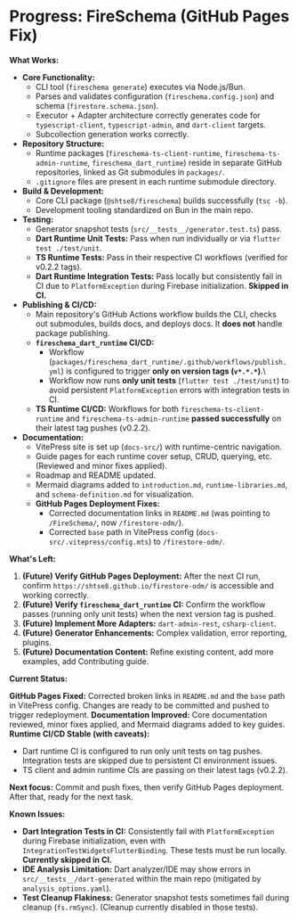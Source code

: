 <!-- Version: 1.1 | Last Updated: 2025-04-05 | Updated By: Cline -->
# Progress: FireSchema (GitHub Pages Fix)

**What Works:**

-   **Core Functionality:**
    -   CLI tool (`fireschema generate`) executes via Node.js/Bun.
    -   Parses and validates configuration (`fireschema.config.json`) and schema (`firestore.schema.json`).
    -   Executor + Adapter architecture correctly generates code for `typescript-client`, `typescript-admin`, and `dart-client` targets.
    -   Subcollection generation works correctly.
-   **Repository Structure:**
    -   Runtime packages (`fireschema-ts-client-runtime`, `fireschema-ts-admin-runtime`, `fireschema_dart_runtime`) reside in separate GitHub repositories, linked as Git submodules in `packages/`.
    -   `.gitignore` files are present in each runtime submodule directory.
-   **Build & Development:**
    -   Core CLI package (`@shtse8/fireschema`) builds successfully (`tsc -b`).
    -   Development tooling standardized on Bun in the main repo.
-   **Testing:**
    -   Generator snapshot tests (`src/__tests__/generator.test.ts`) pass.
    -   **Dart Runtime Unit Tests:** Pass when run individually or via `flutter test ./test/unit`.
    -   **TS Runtime Tests:** Pass in their respective CI workflows (verified for v0.2.2 tags).
    -   **Dart Runtime Integration Tests:** Pass locally but consistently fail in CI due to `PlatformException` during Firebase initialization. **Skipped in CI.**
-   **Publishing & CI/CD:**
    -   Main repository's GitHub Actions workflow builds the CLI, checks out submodules, builds docs, and deploys docs. It **does not** handle package publishing.
    -   **`fireschema_dart_runtime` CI/CD:**
        -   Workflow (`packages/fireschema_dart_runtime/.github/workflows/publish.yml`) is configured to trigger **only on version tags (`v*.*.*`)**.\
        -   Workflow now runs **only unit tests** (`flutter test ./test/unit`) to avoid persistent `PlatformException` errors with integration tests in CI.
    -   **TS Runtime CI/CD:** Workflows for both `fireschema-ts-client-runtime` and `fireschema-ts-admin-runtime` **passed successfully** on their latest tag pushes (v0.2.2).
-   **Documentation:**
    -   VitePress site is set up (`docs-src/`) with runtime-centric navigation.
    -   Guide pages for each runtime cover setup, CRUD, querying, etc. (Reviewed and minor fixes applied).
    -   Roadmap and README updated.
    -   Mermaid diagrams added to `introduction.md`, `runtime-libraries.md`, and `schema-definition.md` for visualization.
    -   **GitHub Pages Deployment Fixes:**
        -   Corrected documentation links in `README.md` (was pointing to `/FireSchema/`, now `/firestore-odm/`).
        -   Corrected `base` path in VitePress config (`docs-src/.vitepress/config.mts`) to `/firestore-odm/`.

**What's Left:**

1.  **(Future) Verify GitHub Pages Deployment:** After the next CI run, confirm `https://shtse8.github.io/firestore-odm/` is accessible and working correctly.
2.  **(Future) Verify `fireschema_dart_runtime` CI:** Confirm the workflow passes (running only unit tests) when the next version tag is pushed.
3.  **(Future) Implement More Adapters:** `dart-admin-rest`, `csharp-client`.
4.  **(Future) Generator Enhancements:** Complex validation, error reporting, plugins.
5.  **(Future) Documentation Content:** Refine existing content, add more examples, add Contributing guide.

**Current Status:**

**GitHub Pages Fixed:** Corrected broken links in `README.md` and the `base` path in VitePress config. Changes are ready to be committed and pushed to trigger redeployment.
**Documentation Improved:** Core documentation reviewed, minor fixes applied, and Mermaid diagrams added to key guides.
**Runtime CI/CD Stable (with caveats):**
-   Dart runtime CI is configured to run only unit tests on tag pushes. Integration tests are skipped due to persistent CI environment issues.
-   TS client and admin runtime CIs are passing on their latest tags (v0.2.2).

**Next focus:** Commit and push fixes, then verify GitHub Pages deployment. After that, ready for the next task.

**Known Issues:**

-   **Dart Integration Tests in CI:** Consistently fail with `PlatformException` during Firebase initialization, even with `IntegrationTestWidgetsFlutterBinding`. These tests must be run locally. **Currently skipped in CI.**
-   **IDE Analysis Limitation:** Dart analyzer/IDE may show errors in `src/__tests__/dart-generated` within the main repo (mitigated by `analysis_options.yaml`).
-   **Test Cleanup Flakiness:** Generator snapshot tests sometimes fail during cleanup (`fs.rmSync`). (Cleanup currently disabled in those tests).
